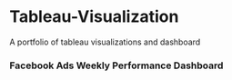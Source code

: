 # Tableau-Visualization
A portfolio of tableau visualizations and dashboard

### Facebook Ads Weekly Performance Dashboard

